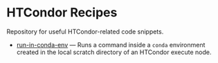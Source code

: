 # HTCondor Recipes

Repository for useful HTCondor-related code snippets.  

- [run-in-conda-env](run-in-conda-env) &mdash; Runs a command inside a `conda` environment created in the local scratch directory of an HTCondor execute node. 
